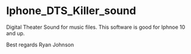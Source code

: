 # Iphone_DTS_Killer_sound
Digital Theater Sound for music files. This software is good for Iphnoe 10 and up.



Best regards
Ryan Johnson
